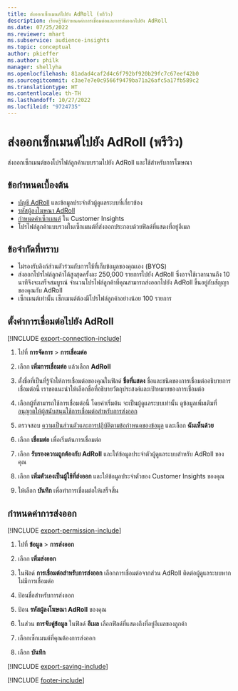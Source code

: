 ```yaml
---
title: ส่งออกเซ็กเมนต์ไปยัง AdRoll (พรีวิว)
description: เรียนรู้วิธีกำหนดค่าการเชื่อมต่อและการส่งออกไปยัง AdRoll
ms.date: 07/25/2022
ms.reviewer: mhart
ms.subservice: audience-insights
ms.topic: conceptual
author: pkieffer
ms.author: philk
manager: shellyha
ms.openlocfilehash: 81adad4caf2d4c6f792bf920b29fc7c67eef42b0
ms.sourcegitcommit: c3ae7e7e0c9566f9479ba71a26afc5a17fb589c2
ms.translationtype: HT
ms.contentlocale: th-TH
ms.lasthandoff: 10/27/2022
ms.locfileid: "9724735"
---
```

# <a name="export-segments-to-adroll-preview"></a>ส่งออกเซ็กเมนต์ไปยัง AdRoll (พรีวิว)

ส่งออกเซ็กเมนต์ของโปรไฟล์ลูกค้าแบบรวมไปยัง AdRoll และใช้สำหรับการโฆษณา

## <a name="prerequisites"></a>ข้อกำหนดเบื้องต้น

- [บัญชี AdRoll](https://www.adroll.com/) และข้อมูลประจำตัวผู้ดูแลระบบที่เกี่ยวข้อง
- [รหัสผู้ลงโฆษณา AdRoll](https://help.adroll.com/hc/articles/212011838-Advertiser-Profiles)
- [กำหนดค่าเซ็กเมนต์](segments.md) ใน Customer Insights
- โปรไฟล์ลูกค้าแบบรวมในเซ็กเมนต์ที่ส่งออกประกอบด้วยฟิลด์ที่แสดงที่อยู่อีเมล

## <a name="known-limitations"></a>ข้อจำกัดที่ทราบ

- ไม่รองรับลิงก์ส่วนตัวร่วมกับการใช้ที่เก็บข้อมูลของคุณเอง (BYOS)
- ส่งออกโปรไฟล์ลูกค้าได้สูงสุดครั้งละ 250,000 รายการไปยัง AdRoll ซึ่งอาจใช้เวลานานถึง 10 นาทีจึงจะเสร็จสมบูรณ์ จำนวนโปรไฟล์ลูกค้าที่คุณสามารถส่งออกไปยัง AdRoll ขึ้นอยู่กับสัญญาของคุณกับ AdRoll
- เซ็กเมนต์เท่านั้น เซ็กเมนต์ต้องมีโปรไฟล์ลูกค้าอย่างน้อย 100 รายการ

## <a name="set-up-connection-to-adroll"></a>ตั้งค่าการเชื่อมต่อไปยัง AdRoll

[!INCLUDE [export-connection-include](includes/export-connection-admn.md)]

1. ไปที่ **การจัดการ** > **การเชื่อมต่อ**

1. เลือก **เพิ่มการเชื่อมต่อ** แล้วเลือก **AdRoll**

1. ตั้งชื่อที่เป็นที่รู้จักให้การเชื่อมต่อของคุณในฟิลด์ **ชื่อที่แสดง** ชื่อและชนิดของการเชื่อมต่ออธิบายการเชื่อมต่อนี้ เราขอแนะนำให้เลือกชื่อที่อธิบายวัตถุประสงค์และเป้าหมายของการเชื่อมต่อ

1. เลือกผู้ที่สามารถใช้การเชื่อมต่อนี้ โดยค่าเริ่มต้น จะเป็นผู้ดูแลระบบเท่านั้น ดูข้อมูลเพิ่มเติมที่ [อนุญาตให้ผู้สนับสนุนใช้การเชื่อมต่อสำหรับการส่งออก](connections.md#allow-contributors-to-use-a-connection-for-exports)

1. ตรวจสอบ [ความเป็นส่วนตัวและการปฏิบัติตามข้อกำหนดของข้อมูล](connections.md#data-privacy-and-compliance) และเลือก **ฉันเห็นด้วย**

1. เลือก **เชื่อมต่อ** เพื่อเริ่มต้นการเชื่อมต่อ

1. เลือก **รับรองความถูกต้องกับ AdRoll** และให้ข้อมูลประจำตัวผู้ดูแลระบบสำหรับ AdRoll ของคุณ

1. เลือก **เพิ่มตัวเองเป็นผู้ใช้ที่ส่งออก** และให้ข้อมูลประจำตัวของ Customer Insights ของคุณ

1. ให้เลือก **บันทึก** เพื่อทำการเชื่อมต่อให้เสร็จสิ้น

## <a name="configure-an-export"></a>กำหนดค่าการส่งออก

[!INCLUDE [export-permission-include](includes/export-permission.md)]

1. ไปที่ **ข้อมูล** > **การส่งออก**

1. เลือก **เพิ่มส่งออก**

1. ในฟิลด์ **การเชื่อมต่อสำหรับการส่งออก** เลือกการเชื่อมต่อจากส่วน AdRoll ติดต่อผู้ดูแลระบบหากไม่มีการเชื่อมต่อ

1. ป้อนชื่อสำหรับการส่งออก

1. ป้อน **รหัสผู้ลงโฆษณา AdRoll** ของคุณ

1. ในส่วน **การจับคู่ข้อมูล** ในฟิลด์ **อีเมล** เลือกฟิลด์ที่แสดงถึงที่อยู่อีเมลของลูกค้า

1. เลือกเซ็กเมนต์ที่คุณต้องการส่งออก

1. เลือก **บันทึก**

[!INCLUDE [export-saving-include](includes/export-saving.md)]

[!INCLUDE [footer-include](includes/footer-banner.md)]
